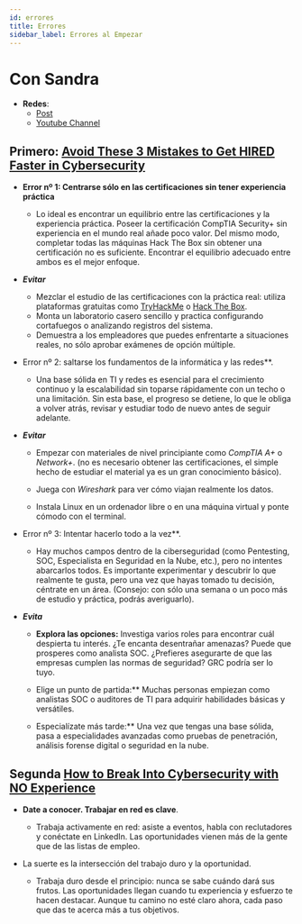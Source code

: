 ```yaml
---
id: errores
title: Errores
sidebar_label: Errores al Empezar
---
```


# Con Sandra

- **Redes**:
  - [Post](https://www.withsandra.dev/archive?page=1)
  - [Youtube Channel](https://www.youtube.com/@WithSandra/videos)

## Primero: [Avoid These 3 Mistakes to Get HIRED Faster in Cybersecurity](https://www.withsandra.dev/p/avoid-these-3-mistakes-to-get-hired-faster-in-cybersecurity)

- **Error nº 1: Centrarse sólo en las certificaciones sin tener experiencia práctica**
  - Lo ideal es encontrar un equilibrio entre las certificaciones y la experiencia práctica. Poseer la certificación CompTIA Security+ sin experiencia en el mundo real añade poco valor. Del mismo modo, completar todas las máquinas Hack The Box sin obtener una certificación no es suficiente. Encontrar el equilibrio adecuado entre ambos es el mejor enfoque.

- ***Evitar***
  - Mezclar el estudio de las certificaciones con la práctica real: utiliza plataformas gratuitas como [TryHackMe](https://tryhackme.com/?utm_source=www.withsandra.dev&utm_medium=referral&utm_campaign=avoid-these-3-mistakes-to-get-hired-faster-in-cybersecurity) o [Hack The Box](https://www.hackthebox.com/?utm_source=www.withsandra.dev&utm_medium=referral&utm_campaign=avoid-these-3-mistakes-to-get-hired-faster-in-cybersecurity).
  - Monta un laboratorio casero sencillo y practica configurando cortafuegos o analizando registros del sistema.
  - Demuestra a los empleadores que puedes enfrentarte a situaciones reales, no sólo aprobar exámenes de opción múltiple.

- Error nº 2: saltarse los fundamentos de la informática y las redes**.
  - Una base sólida en TI y redes es esencial para el crecimiento continuo y la escalabilidad sin toparse rápidamente con un techo o una limitación. Sin esta base, el progreso se detiene, lo que le obliga a volver atrás, revisar y estudiar todo de nuevo antes de seguir adelante.

- ***Evitar***
  - Empezar con materiales de nivel principiante como *CompTIA A+* o *Network+*. (no es necesario obtener las certificaciones, el simple hecho de estudiar el material ya es un gran conocimiento básico).

  - Juega con *Wireshark* para ver cómo viajan realmente los datos.

  - Instala Linux en un ordenador libre o en una máquina virtual y ponte cómodo con el terminal.

- Error nº 3: Intentar hacerlo todo a la vez**.
  - Hay muchos campos dentro de la ciberseguridad (como Pentesting, SOC, Especialista en Seguridad en la Nube, etc.), pero no intentes abarcarlos todos. Es importante experimentar y descubrir lo que realmente te gusta, pero una vez que hayas tomado tu decisión, céntrate en un área. (Consejo: con sólo una semana o un poco más de estudio y práctica, podrás averiguarlo).

- ***Evita***
  - **Explora las opciones:** Investiga varios roles para encontrar cuál despierta tu interés. ¿Te encanta desentrañar amenazas? Puede que prosperes como analista SOC. ¿Prefieres asegurarte de que las empresas cumplen las normas de seguridad? GRC podría ser lo tuyo.

  - Elige un punto de partida:** Muchas personas empiezan como analistas SOC o auditores de TI para adquirir habilidades básicas y versátiles.

  - Especialízate más tarde:** Una vez que tengas una base sólida, pasa a especialidades avanzadas como pruebas de penetración, análisis forense digital o seguridad en la nube.

## Segunda [How to Break Into Cybersecurity with NO Experience](https://www.withsandra.dev/p/break-cybersecurity-no-experience)

- **Date a conocer. Trabajar en red es clave**.
  - Trabaja activamente en red: asiste a eventos, habla con reclutadores y conéctate en LinkedIn. Las oportunidades vienen más de la gente que de las listas de empleo.

- La suerte es la intersección del trabajo duro y la oportunidad.
  - Trabaja duro desde el principio: nunca se sabe cuándo dará sus frutos. Las oportunidades llegan cuando tu experiencia y esfuerzo te hacen destacar. Aunque tu camino no esté claro ahora, cada paso que das te acerca más a tus objetivos.
